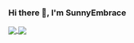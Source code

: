 ### Hi there 👋, I'm SunnyEmbrace

<a href="https://github.com/qiuapeng921">
  <img align="center" src="https://github-readme-stats.vercel.app/api?username=qiuapeng921&theme=tokyonight&count_private=true&show_icons=true&include_all_commits=true" />
</a>

<a href="https://github.com/qiuapeng921">
  <img align="center" src="https://github-readme-stats.vercel.app/api/top-langs?username=qiuapeng921&show_icons=true&count_private=true&layout=compact&hide_border=true&langs_count=8" />
</a>
